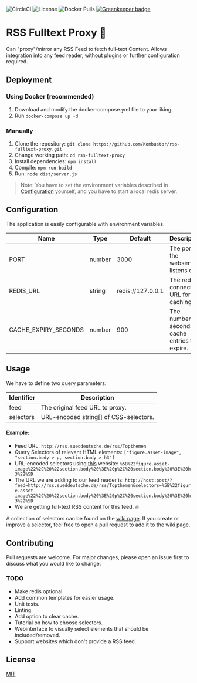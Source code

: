![CircleCI](https://img.shields.io/circleci/build/github/Kombustor/rss-fulltext-proxy.svg)
![License](https://img.shields.io/github/license/Kombustor/rss-fulltext-proxy.svg)
![Docker Pulls](https://img.shields.io/docker/pulls/kombustor/rss-fulltext-proxy.svg)
[![Greenkeeper badge](https://badges.greenkeeper.io/Kombustor/rss-fulltext-proxy.svg)](https://greenkeeper.io/)

# RSS Fulltext Proxy 📃

Can "proxy"/mirror any RSS Feed to fetch full-text Content.
Allows integration into any feed reader, without plugins or further configuration required.

## Deployment

### Using Docker (recommended)

1. Download and modify the docker-compose.yml file to your liking.
2. Run `docker-compose up -d`

### Manually

1. Clone the repository: `git clone https://github.com/Kombustor/rss-fulltext-proxy.git`
2. Change working path: `cd rss-fulltext-proxy`
3. Install dependencies: `npm install`
4. Compile: `npm run build`
5. Run: `node dist/server.js`

> Note: You have to set the environment variables described in [Configuration](#Configuration) yourself, and you have to start a local redis server.

## Configuration

The application is easily configurable with environment variables.

| Name                 | Type   | Default           | Description                                        |
|----------------------|--------|-------------------|----------------------------------------------------|
| PORT                 | number | 3000              | The port the webserver listens on.                 |
| REDIS_URL            | string | redis://127.0.0.1 | The redis connection URL for caching.              |
| CACHE_EXPIRY_SECONDS | number | 900               | The number of seconds for cache entries to expire. |

## Usage

We have to define two query parameters:

| Identifier | Description                            |
|------------|----------------------------------------|
| feed       | The original feed URL to proxy.        |
| selectors  | URL-encoded string[] of CSS-selectors. |

#### Example:

- Feed URL: `http://rss.sueddeutsche.de/rss/Topthemen`
- Query Selectors of relevant HTML elements: `["figure.asset-image", "section.body > p, section.body > h3"]`
- URL-encoded selectors using [this](https://www.urlencoder.org/) website: `%5B%22figure.asset-image%22%2C%20%22section.body%20%3E%20p%2C%20section.body%20%3E%20h3%22%5D`
- The URL we are adding to our feed reader is: `http://host:post/?feed=http://rss.sueddeutsche.de/rss/Topthemen&selectors=%5B%22figure.asset-image%22%2C%20%22section.body%20%3E%20p%2C%20section.body%20%3E%20h3%22%5D`
- We are getting full-text RSS content for this feed. 🔥

A collection of selectors can be found on the [wiki page](https://github.com/Kombustor/rss-fulltext-proxy/wiki/Selectors-Collection).
If you create or improve a selector, feel free to open a pull request to add it to the wiki page.

## Contributing
Pull requests are welcome. For major changes, please open an issue first to discuss what you would like to change.

### TODO

- Make redis optional.
- Add common templates for easier usage.
- Unit tests.
- Linting.
- Add option to clear cache.
- Tutorial on how to choose selectors.
- Webinterface to visually select elements that should be included/removed.
- Support websites which don't provide a RSS feed.

## License

[MIT](https://choosealicense.com/licenses/mit/)
